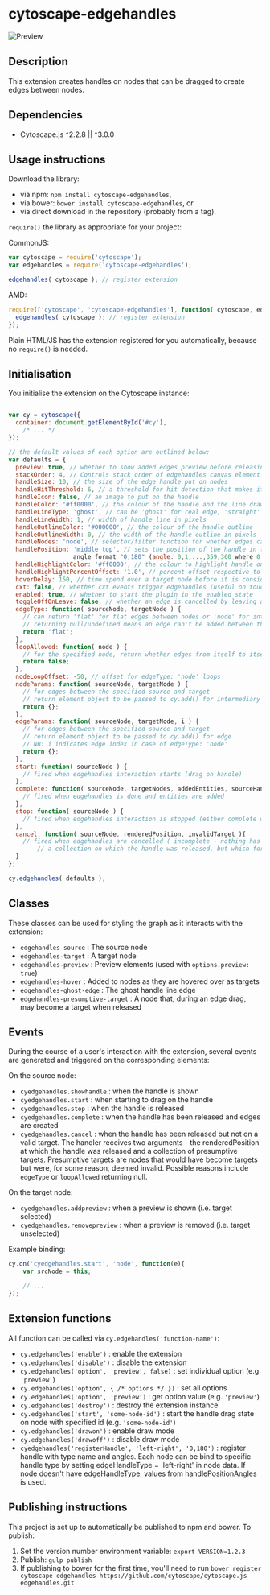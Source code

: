 cytoscape-edgehandles
================================================================================

![Preview](https://raw.githubusercontent.com/cytoscape/cytoscape.js-edgehandles/master/img/preview.png)


## Description

This extension creates handles on nodes that can be dragged to create edges between nodes.


## Dependencies

 * Cytoscape.js ^2.2.8 || ^3.0.0


## Usage instructions

Download the library:
 * via npm: `npm install cytoscape-edgehandles`,
 * via bower: `bower install cytoscape-edgehandles`, or
 * via direct download in the repository (probably from a tag).

`require()` the library as appropriate for your project:

CommonJS:
```js
var cytoscape = require('cytoscape');
var edgehandles = require('cytoscape-edgehandles');

edgehandles( cytoscape ); // register extension
```

AMD:
```js
require(['cytoscape', 'cytoscape-edgehandles'], function( cytoscape, edgehandles ){
  edgehandles( cytoscape ); // register extension
});
```

Plain HTML/JS has the extension registered for you automatically, because no `require()` is needed.


## Initialisation

You initialise the extension on the Cytoscape instance:

```js

var cy = cytoscape({
  container: document.getElementById('#cy'),
	/* ... */
});

// the default values of each option are outlined below:
var defaults = {
  preview: true, // whether to show added edges preview before releasing selection
  stackOrder: 4, // Controls stack order of edgehandles canvas element by setting it's z-index
  handleSize: 10, // the size of the edge handle put on nodes
  handleHitThreshold: 6, // a threshold for hit detection that makes it easier to grab the handle
  handleIcon: false, // an image to put on the handle
  handleColor: '#ff0000', // the colour of the handle and the line drawn from it
  handleLineType: 'ghost', // can be 'ghost' for real edge, 'straight' for a straight line, or 'draw' for a draw-as-you-go line
  handleLineWidth: 1, // width of handle line in pixels
  handleOutlineColor: '#000000', // the colour of the handle outline
  handleOutlineWidth: 0, // the width of the handle outline in pixels
  handleNodes: 'node', // selector/filter function for whether edges can be made from a given node
  handlePosition: 'middle top', // sets the position of the handle in the csv format of "X-AXIS Y-AXIS" such as "left top,middle top" OR 
                  angle format "0,180" (angle: 0,1,...,359,360 where 0 is at right, 180 is at left of node or -1 for middle of the node).
  handleHighlightColor: '#ff0000', // the colour to highlight handle on hover
  handleHighlightPercentOffset: '1.0', // percent offset respective to handle size
  hoverDelay: 150, // time spend over a target node before it is considered a target selection
  cxt: false, // whether cxt events trigger edgehandles (useful on touch)
  enabled: true, // whether to start the plugin in the enabled state
  toggleOffOnLeave: false, // whether an edge is cancelled by leaving a node (true), or whether you need to go over again to cancel (false; allows multiple edges in one pass)
  edgeType: function( sourceNode, targetNode ) {
    // can return 'flat' for flat edges between nodes or 'node' for intermediate node between them
    // returning null/undefined means an edge can't be added between the two nodes
    return 'flat';
  },
  loopAllowed: function( node ) {
    // for the specified node, return whether edges from itself to itself are allowed
    return false;
  },
  nodeLoopOffset: -50, // offset for edgeType: 'node' loops
  nodeParams: function( sourceNode, targetNode ) {
    // for edges between the specified source and target
    // return element object to be passed to cy.add() for intermediary node
    return {};
  },
  edgeParams: function( sourceNode, targetNode, i ) {
    // for edges between the specified source and target
    // return element object to be passed to cy.add() for edge
    // NB: i indicates edge index in case of edgeType: 'node'
    return {};
  },
  start: function( sourceNode ) {
    // fired when edgehandles interaction starts (drag on handle)
  },
  complete: function( sourceNode, targetNodes, addedEntities, sourceHandleAngle, targetHandleAngle ) {
    // fired when edgehandles is done and entities are added
  },
  stop: function( sourceNode ) {
    // fired when edgehandles interaction is stopped (either complete with added edges or incomplete)
  }, 
  cancel: function( sourceNode, renderedPosition, invalidTarget ){
    // fired when edgehandles are cancelled ( incomplete - nothing has been added ) - renderedPosition is where the edgehandle was released, invalidTarget is
        // a collection on which the handle was released, but which for other reasons (loopAllowed | edgeType) is an invalid target
  }
};

cy.edgehandles( defaults );

```

## Classes

These classes can be used for styling the graph as it interacts with the extension:

* `edgehandles-source` : The source node
* `edgehandles-target` : A target node
* `edgehandles-preview` : Preview elements (used with `options.preview: true`)
* `edgehandles-hover` : Added to nodes as they are hovered over as targets
* `edgehandles-ghost-edge` : The ghost handle line edge
* `edgehandles-presumptive-target` : A node that, during an edge drag, may become a target when released


## Events

During the course of a user's interaction with the extension, several events are generated and triggered on the corresponding elements:

On the source node:

 * `cyedgehandles.showhandle` : when the handle is shown
 * `cyedgehandles.start` : when starting to drag on the handle
 * `cyedgehandles.stop` : when the handle is released
 * `cyedgehandles.complete` : when the handle has been released and edges are created
 * `cyedgehandles.cancel` : when the handle has been released but not on a valid target. The handler receives two arguments - the renderedPosition at which the handle was released and a collection of presumptive targets. Presumptive targets are nodes that would have become targets but were, for some reason, deemed invalid. Possible reasons include `edgeType` or `loopAllowed` returning null.

On the target node:

 * `cyedgehandles.addpreview` : when a preview is shown (i.e. target selected)
 * `cyedgehandles.removepreview` : when a preview is removed (i.e. target unselected)

Example binding:

```js
cy.on('cyedgehandles.start', 'node', function(e){
	var srcNode = this;

	// ...
});
```

## Extension functions

All function can be called via `cy.edgehandles('function-name')`:

 * `cy.edgehandles('enable')` : enable the extension
 * `cy.edgehandles('disable')` : disable the extension
 * `cy.edgehandles('option', 'preview', false)` : set individual option (e.g. `'preview'`)
 * `cy.edgehandles('option', { /* options */ })` : set all options
 * `cy.edgehandles('option', 'preview')` : get option value (e.g. `'preview'`)
 * `cy.edgehandles('destroy')` : destroy the extension instance
 * `cy.edgehandles('start', 'some-node-id')` : start the handle drag state on node with specified id (e.g. `'some-node-id'`)
 * `cy.edgehandles('drawon')` : enable draw mode
 * `cy.edgehandles('drawoff')` : disable draw mode
 * `cyedgehandles('registerHandle', 'left-right', '0,180')` : register handle with type name and angles. Each node can be bind to specific handle type by setting edgeHandleType = 'left-right' in node data. If node doesn't have edgeHandleType, values from handlePositionAngles is used. 


## Publishing instructions

This project is set up to automatically be published to npm and bower.  To publish:

1. Set the version number environment variable: `export VERSION=1.2.3`
1. Publish: `gulp publish`
1. If publishing to bower for the first time, you'll need to run `bower register cytoscape-edgehandles https://github.com/cytoscape/cytoscape.js-edgehandles.git`
